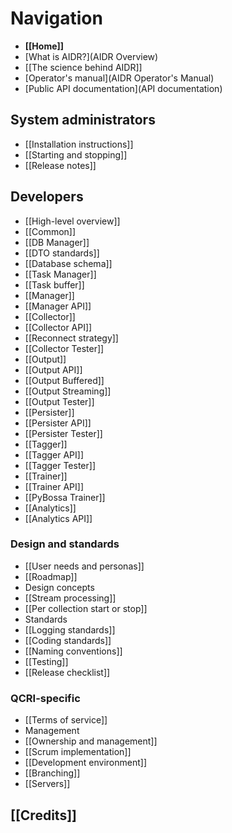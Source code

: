 # Navigation

* **[[Home]]**
* [What is AIDR?](AIDR Overview)
* [[The science behind AIDR]]
* [Operator's manual](AIDR Operator's Manual)
* [Public API documentation](API documentation)


## System administrators

* [[Installation instructions]]
* [[Starting and stopping]]
* [[Release notes]]

## Developers

* [[High-level overview]]
* [[Common]]
* [[DB Manager]]
 * [[DTO standards]]
 * [[Database schema]]
* [[Task Manager]]
 * [[Task buffer]]
* [[Manager]]
 * [[Manager API]]
* [[Collector]]
 * [[Collector API]]
 * [[Reconnect strategy]]
 * [[Collector Tester]]
* [[Output]]
 * [[Output API]]
 * [[Output Buffered]]
 * [[Output Streaming]]
 * [[Output Tester]]
* [[Persister]]
 * [[Persister API]]
 * [[Persister Tester]]
* [[Tagger]]
 * [[Tagger API]]
 * [[Tagger Tester]]
* [[Trainer]]
 * [[Trainer API]]
 * [[PyBossa Trainer]]
* [[Analytics]]
 * [[Analytics API]]

### Design and standards

* [[User needs and personas]]
* [[Roadmap]]
* Design concepts
 * [[Stream processing]]
 * [[Per collection start or stop]]
* Standards
 * [[Logging standards]]
 * [[Coding standards]]
 * [[Naming conventions]]
* [[Testing]]
* [[Release checklist]]

### QCRI-specific

* [[Terms of service]]
* Management
 * [[Ownership and management]]
 * [[Scrum implementation]]
* [[Development environment]]
* [[Branching]]
* [[Servers]]

## [[Credits]]